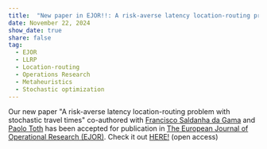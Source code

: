 ```yaml
---
title:  "New paper in EJOR!!: A risk-averse latency location-routing problem with stochastic travel times"
date: November 22, 2024
show_date: true
share: false
tag:
  - EJOR
  - LLRP
  - Location-routing
  - Operations Research
  - Metaheuristics
  - Stochastic optimization
---
```


Our new paper "A risk-averse latency location-routing problem with stochastic travel times" co-authored with [Francisco Saldanha da Gama](https://scholar.google.com/citations?user=NPDmx4MAAAAJ&hl=en) and [Paolo Toth](https://scholar.google.com/citations?user=2IPL4XIAAAAJ&hl=en) has been accepted for publication in [The European Journal of Operational Research (EJOR)](https://www.sciencedirect.com/journal/european-journal-of-operational-research).
Check it out [HERE!](https://www.sciencedirect.com/science/article/pii/S0377221724008440) (open access)
